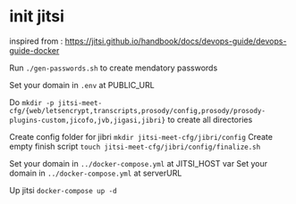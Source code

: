 # init jitsi

inspired from : https://jitsi.github.io/handbook/docs/devops-guide/devops-guide-docker

Run `./gen-passwords.sh` to create mendatory passwords

Set your domain in `.env` at PUBLIC_URL

Do `mkdir -p jitsi-meet-cfg/{web/letsencrypt,transcripts,prosody/config,prosody/prosody-plugins-custom,jicofo,jvb,jigasi,jibri}` to create all directories

Create config folder for jibri  `mkdir jitsi-meet-cfg/jibri/config`
Create empty finish script `touch jitsi-meet-cfg/jibri/config/finalize.sh`

Set your domain in `../docker-compose.yml` at JITSI_HOST var
Set your domain in `../docker-compose.yml` at serverURL

Up jitsi `docker-compose up -d`
